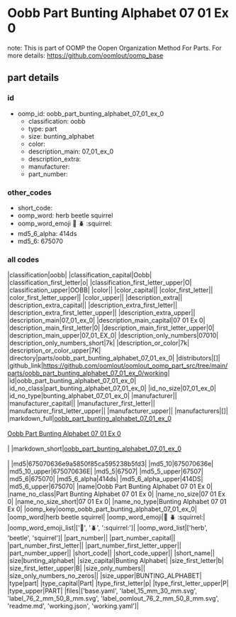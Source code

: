# Oobb Part Bunting Alphabet 07 01 Ex 0  

note: This is part of OOMP the Oopen Organization Method For Parts. For more details: https://github.com/oomlout/oomp_base

##  part details





### id
* oomp_id: oobb_part_bunting_alphabet_07_01_ex_0
  * classification: oobb
  * type: part
  * size: bunting_alphabet
  * color: 
  * description_main: 07_01_ex_0
  * description_extra: 
  * manufacturer: 
  * part_number: 

### other_codes
* short_code: 
* oomp_word: herb beetle squirrel
* oomp_word_emoji :herb: :beetle: :squirrel:
* md5_6_alpha: 414ds
* md5_6: 675070

### all codes 
|classification|oobb|
|classification_capital|Oobb|
|classification_first_letter|o|
|classification_first_letter_upper|O|
|classification_upper|OOBB|
|color||
|color_capital||
|color_first_letter||
|color_first_letter_upper||
|color_upper||
|description_extra||
|description_extra_capital||
|description_extra_first_letter||
|description_extra_first_letter_upper||
|description_extra_upper||
|description_main|07_01_ex_0|
|description_main_capital|07 01 Ex 0|
|description_main_first_letter|0|
|description_main_first_letter_upper|0|
|description_main_upper|07_01_EX_0|
|description_only_numbers|07010|
|description_only_numbers_short|7k|
|description_or_color|7k|
|description_or_color_upper|7K|
|directory|parts/oobb_part_bunting_alphabet_07_01_ex_0|
|distributors|[]|
|github_link|https://github.com/oomlout/oomlout_oomp_part_src/tree/main/parts/oobb_part_bunting_alphabet_07_01_ex_0/working|
|id|oobb_part_bunting_alphabet_07_01_ex_0|
|id_no_class|part_bunting_alphabet_07_01_ex_0|
|id_no_size|07_01_ex_0|
|id_no_type|bunting_alphabet_07_01_ex_0|
|manufacturer||
|manufacturer_capital||
|manufacturer_first_letter||
|manufacturer_first_letter_upper||
|manufacturer_upper||
|manufacturers|[]|
|markdown_full|[oobb_part_bunting_alphabet_07_01_ex_0](https://github.com/oomlout/oomlout_oomp_part_src/tree/main/parts/oobb_part_bunting_alphabet_07_01_ex_0/working)<br>[](https://github.com/oomlout/oomlout_oomp_part_src/tree/main/parts/oobb_part_bunting_alphabet_07_01_ex_0/working)<br>[Oobb Part Bunting Alphabet 07 01 Ex 0](https://github.com/oomlout/oomlout_oomp_part_src/tree/main/parts/oobb_part_bunting_alphabet_07_01_ex_0/working)<br><br>|
|markdown_short|[oobb_part_bunting_alphabet_07_01_ex_0](https://github.com/oomlout/oomlout_oomp_part_src/tree/main/parts/oobb_part_bunting_alphabet_07_01_ex_0/working)<br><br>|
|md5|675070636e9a5850f85ca595238b5fd3|
|md5_10|675070636e|
|md5_10_upper|675070636E|
|md5_5|67507|
|md5_5_upper|67507|
|md5_6|675070|
|md5_6_alpha|414ds|
|md5_6_alpha_upper|414DS|
|md5_6_upper|675070|
|name|Oobb Part Bunting Alphabet 07 01 Ex 0|
|name_no_class|Part Bunting Alphabet 07 01 Ex 0|
|name_no_size|07 01 Ex 0|
|name_no_size_short|07 01 Ex 0|
|name_no_type|Bunting Alphabet 07 01 Ex 0|
|oomp_key|oomp_oobb_part_bunting_alphabet_07_01_ex_0|
|oomp_word|herb beetle squirrel|
|oomp_word_emoji|:herb: :beetle: :squirrel:|
|oomp_word_emoji_list|[':herb:', ':beetle:', ':squirrel:']|
|oomp_word_list|['herb', 'beetle', 'squirrel']|
|part_number||
|part_number_capital||
|part_number_first_letter||
|part_number_first_letter_upper||
|part_number_upper||
|short_code||
|short_code_upper||
|short_name||
|size|bunting_alphabet|
|size_capital|Bunting Alphabet|
|size_first_letter|b|
|size_first_letter_upper|B|
|size_only_numbers||
|size_only_numbers_no_zeros||
|size_upper|BUNTING_ALPHABET|
|type|part|
|type_capital|Part|
|type_first_letter|p|
|type_first_letter_upper|P|
|type_upper|PART|
|files|['base.yaml', 'label_15_mm_30_mm.svg', 'label_76_2_mm_50_8_mm.svg', 'label_oomlout_76_2_mm_50_8_mm.svg', 'readme.md', 'working.json', 'working.yaml']|
